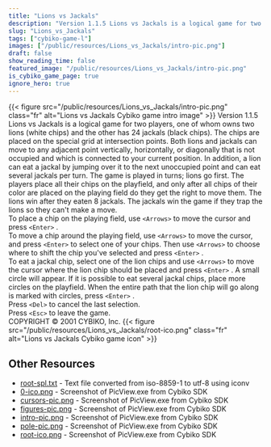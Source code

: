 ```yaml
---
title: "Lions vs Jackals"
description: "Version 1.1.5 Lions vs Jackals is a logical game for two players, one of whom owns two lions (white chips) and the other has 24 jackals (black chips). The chips are placed on the special grid at intersection points.  Both lions and jackals can move to any adjacent point vertical..."
slug: "Lions_vs_Jackals"
tags: ["cybiko-game-l"]
images: ["/public/resources/Lions_vs_Jackals/intro-pic.png"]
draft: false
show_reading_time: false
featured_image: "/public/resources/Lions_vs_Jackals/intro-pic.png"
is_cybiko_game_page: true
ignore_hero: true
---
```

{{< figure src="/public/resources/Lions_vs_Jackals/intro-pic.png" class="fr" alt="Lions vs Jackals Cybiko game intro image" >}}
Version 1.1.5 \
Lions vs Jackals is a logical game for two players, one of whom owns two lions (white chips) and the other has 24 jackals (black chips). The chips are placed on the special grid at intersection points.  Both lions and jackals can move to any adjacent point vertically, horizontally, or diagonally that is not occupied and which is connected to your current position. In addition, a lion can eat a jackal by jumping over it to the next unoccupied point and can eat several jackals per turn. The game is played in turns; lions go first. The players place all their chips on the playfield, and only after all chips of their color are placed on the playing field do they get the right to move them. The lions win after they eaten 8 jackals. The jackals win the game if they trap the lions so they can't make a move. \
To place a chip on the playing field, use `<Arrows>`  to move the cursor and press `<Enter>` . \
To move a chip around the playing field, use `<Arrows>`  to move the cursor, and press `<Enter>`  to select one of your chips. Then use `<Arrows>`  to choose where to shift the chip you've selected and press `<Enter>` . \
To eat a jackal chip, select one of the lion chips and use `<Arrows>`  to move the cursor where the lion chip should be placed and press `<Enter>` . A small circle will appear. If it is possible to eat several jackal chips, place more circles on the playfield. When the entire path that the lion chip will go along is marked with circles, press `<Enter>` . \
Press `<Del>`  to cancel the last selection. \
Press `<Esc>`  to leave the game. \
COPYRIGHT © 2001 CYBIKO, Inc. {{< figure src="/public/resources/Lions_vs_Jackals/root-ico.png" class="fr" alt="Lions vs Jackals Cybiko game icon" >}}

## Other Resources
* [root-spl.txt](/public/resources/Lions_vs_Jackals/root-spl.txt) - Text file converted from iso-8859-1 to utf-8 using iconv
* [0-ico.png](/public/resources/Lions_vs_Jackals/0-ico.png) - Screenshot of PicView.exe from Cybiko SDK
* [cursors-pic.png](/public/resources/Lions_vs_Jackals/cursors-pic.png) - Screenshot of PicView.exe from Cybiko SDK
* [figures-pic.png](/public/resources/Lions_vs_Jackals/figures-pic.png) - Screenshot of PicView.exe from Cybiko SDK
* [intro-pic.png](/public/resources/Lions_vs_Jackals/intro-pic.png) - Screenshot of PicView.exe from Cybiko SDK
* [pole-pic.png](/public/resources/Lions_vs_Jackals/pole-pic.png) - Screenshot of PicView.exe from Cybiko SDK
* [root-ico.png](/public/resources/Lions_vs_Jackals/root-ico.png) - Screenshot of PicView.exe from Cybiko SDK

